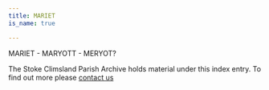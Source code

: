```yaml
---
title: MARIET
is_name: true

---
```


MARIET - MARYOTT - MERYOT?


The Stoke Climsland Parish Archive holds material under this index entry. To find out more please [contact us](/contact/)
